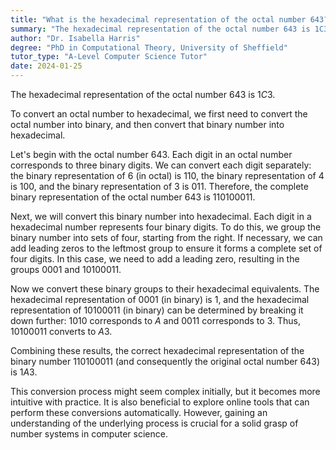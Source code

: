 ```yaml
---
title: "What is the hexadecimal representation of the octal number 643?"
summary: "The hexadecimal representation of the octal number 643 is 1C3."
author: "Dr. Isabella Harris"
degree: "PhD in Computational Theory, University of Sheffield"
tutor_type: "A-Level Computer Science Tutor"
date: 2024-01-25
---
```


The hexadecimal representation of the octal number $643$ is $1C3$.

To convert an octal number to hexadecimal, we first need to convert the octal number into binary, and then convert that binary number into hexadecimal.

Let's begin with the octal number $643$. Each digit in an octal number corresponds to three binary digits. We can convert each digit separately: the binary representation of $6$ (in octal) is $110$, the binary representation of $4$ is $100$, and the binary representation of $3$ is $011$. Therefore, the complete binary representation of the octal number $643$ is $110100011$.

Next, we will convert this binary number into hexadecimal. Each digit in a hexadecimal number represents four binary digits. To do this, we group the binary number into sets of four, starting from the right. If necessary, we can add leading zeros to the leftmost group to ensure it forms a complete set of four digits. In this case, we need to add a leading zero, resulting in the groups $0001$ and $10100011$.

Now we convert these binary groups to their hexadecimal equivalents. The hexadecimal representation of $0001$ (in binary) is $1$, and the hexadecimal representation of $10100011$ (in binary) can be determined by breaking it down further: $1010$ corresponds to $A$ and $0011$ corresponds to $3$. Thus, $10100011$ converts to $A3$.

Combining these results, the correct hexadecimal representation of the binary number $110100011$ (and consequently the original octal number $643$) is $1A3$.

This conversion process might seem complex initially, but it becomes more intuitive with practice. It is also beneficial to explore online tools that can perform these conversions automatically. However, gaining an understanding of the underlying process is crucial for a solid grasp of number systems in computer science.
    